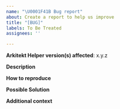 ```yaml
---
name: "\U0001F41B Bug report"
about: Create a report to help us improve
title: "[BUG]"
labels: To Be Treated
assignees: ''

---
```


**Arkitekt Helper version(s) affected**: x.y.z

**Description**  
<!-- A clear and concise description of the problem. -->

**How to reproduce**  
<!-- If is usage issue just type what you done to get the problem else paste your code and/or config needed to reproduce the problem. -->

**Possible Solution**  
<!--- Optional: only if you have suggestions on a fix/reason for the bug -->

**Additional context**  
<!-- Optional: any other context about the problem: log messages, screenshots, etc. -->
